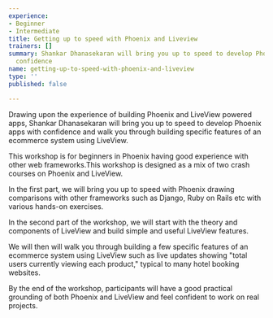 ```yaml
---
experience:
- Beginner
- Intermediate
title: Getting up to speed with Phoenix and Liveview
trainers: []
summary: Shankar Dhanasekaran will bring you up to speed to develop Phoenix apps with
  confidence
name: getting-up-to-speed-with-phoenix-and-liveview
type: ''
published: false

---
```

Drawing upon the experience of building Phoenix and LiveView powered apps, Shankar Dhanasekaran will bring you up to speed to develop Phoenix apps with confidence and walk you through building specific features of an ecommerce system using LiveView.

This workshop is for beginners in Phoenix having good experience with other web frameworks.This workshop is designed as a mix of two crash courses on Phoenix and LiveView.

In the first part, we will bring you up to speed with Phoenix drawing comparisons with other frameworks such as Django, Ruby on Rails etc with various hands-on exercises.

In the second part of the workshop, we will start with the theory and components of LiveView and build simple and useful LiveView features.

We will then will walk you through building a few specific features of an ecommerce system using LiveView such as live updates showing "total users currently viewing each product," typical to many hotel booking websites.

By the end of the workshop, participants will have a good practical grounding of both Phoenix and LiveView and feel confident to work on real projects.